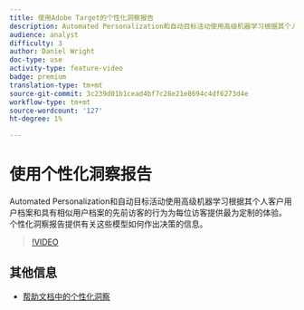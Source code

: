 ```yaml
---
title: 使用Adobe Target的个性化洞察报告
description: Automated Personalization和自动目标活动使用高级机器学习根据其个人客户用户档案和具有相似用户档案的先前访客的行为为每位访客提供最为定制的体验。 个性化洞察报告提供有关这些模型如何作出决策的信息。
audience: analyst
difficulty: 3
author: Daniel Wright
doc-type: use
activity-type: feature-video
badge: premium
translation-type: tm+mt
source-git-commit: 3c239d01b1cead4bf7c28e21e8694c4df6273d4e
workflow-type: tm+mt
source-wordcount: '127'
ht-degree: 1%

---
```



# 使用个性化洞察报告

Automated Personalization和自动目标活动使用高级机器学习根据其个人客户用户档案和具有相似用户档案的先前访客的行为为每位访客提供最为定制的体验。 个性化洞察报告提供有关这些模型如何作出决策的信息。

>[!VIDEO](https://video.tv.adobe.com/v/25601/?quality=12)

## 其他信息

* [帮助文档中的个性化洞察](https://docs.adobe.com/content/help/en/target/using/reports/insights/personalization-insights-reports.html)